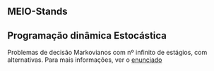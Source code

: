 ## MEIO-Stands
<h2>Programação dinâmica Estocástica</h2>

Problemas de decisão  Markovianos com nº infinito de estágios, com alternativas.
Para mais informações, ver o <a href="https://github.com/rafael4512/MEIO-Stands/blob/master/Enunciado/miei_meio_tp1.pdf">enunciado</a>


